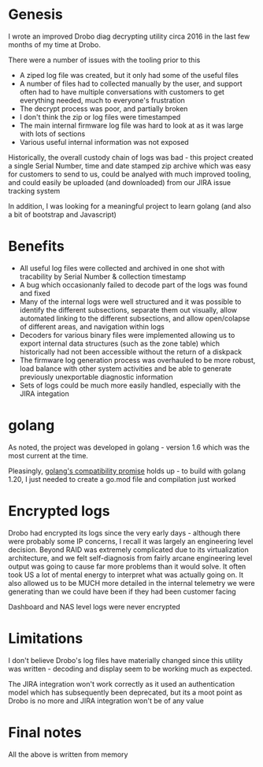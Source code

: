 # Genesis

I wrote an improved Drobo diag decrypting utility circa 2016 in the last few months of my time at Drobo.

There were a number of issues with the tooling prior to this

- A ziped log file was created, but it only had some of the useful files
- A number of files had to collected manually by the user, and support often had to have multiple conversations with customers to get everything needed, much to everyone's frustration
- The decrypt process was poor, and partially broken
- I don't think the zip or log files were timestamped 
- The main internal firmware log file was hard to look at as it was large with lots of sections
- Various useful internal information was not exposed

Historically, the overall custody chain of logs was bad - this project created a single Serial Number, time and date stamped zip archive which was easy for customers to send to us, could be analyed with much improved tooling, and could easily be uploaded (and downloaded) from our JIRA issue tracking system

In addition, I was looking for a meaningful project to learn golang (and also a bit of bootstrap and Javascript)

# Benefits

- All useful log files were collected and archived in one shot with tracability by Serial Number & collection timestamp
- A bug which occasionanly failed to decode part of the logs was found and fixed
- Many of the internal logs were well structured and it was possible to identify the different subsections, separate them out visually, allow automated linking to the different subsections, and allow open/colapse of different areas, and navigation within logs
- Decoders for various binary files were implemented allowing us to export internal data structures (such as the zone table) which historically had not been accessible without the return of a diskpack
- The firmware log generation process was overhauled to be more robust, load balance with other system activities and be able to generate previously unexportable diagnostic information
- Sets of logs could be much more easily handled, especially with the JIRA integation

# golang

As noted, the project was developed in golang - version 1.6 which was the most current at the time.

Pleasingly, [golang's compatibility promise](https://go.dev/doc/go1compat) holds up - to build with golang 1.20, I just needed to create a go.mod file and compilation just worked

# Encrypted logs

Drobo had encrypted its logs since the very early days - although there were probably some IP concerns, I recall it was largely an engineering level decision. Beyond RAID was extremely complicated due to its virtualization architecture, and we felt self-diagnosis from fairly arcane engineering level output was going to cause far more problems than it would solve. It often took US a lot of mental energy to interpret what was actually going on. It also allowed us to be MUCH more detailed in the internal telemetry we were generating than we could have been if they had been customer facing

Dashboard and NAS level logs were never encrypted

# Limitations

I don't believe Drobo's log files have materially changed since this utility was written - decoding and display seem to be working much as expected. 

The JIRA integration won't work correctly as it used an authentication model which has subsequently been deprecated, but its a moot point as Drobo is no more and JIRA integration won't be of any value

# Final notes

All the above is written from memory
